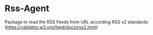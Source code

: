 # Rss-Agent
Package to read the RSS Feeds from URL according RSS v2 standards (https://validator.w3.org/feed/docs/rss2.html)
